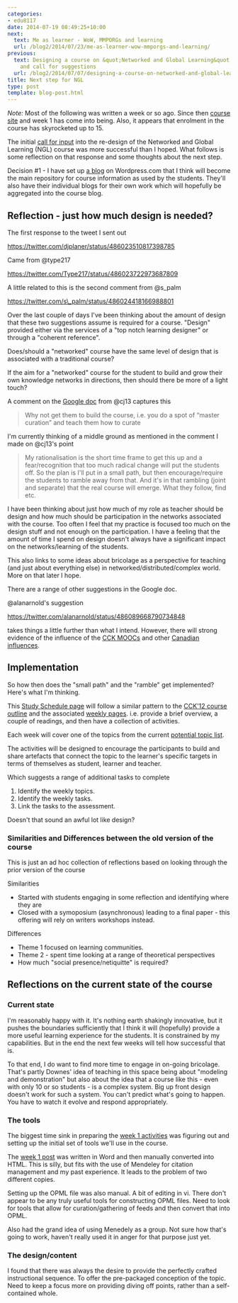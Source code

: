 ```yaml
---
categories:
- edu8117
date: 2014-07-19 08:49:25+10:00
next:
  text: Me as learner - WoW, MMPORGs and learning
  url: /blog2/2014/07/23/me-as-learner-wow-mmporgs-and-learning/
previous:
  text: Designing a course on &quot;Networked and Global Learning&quot; - scope, thoughts
    and call for suggestions
  url: /blog2/2014/07/07/designing-a-course-on-networked-and-global-learning-scope-thoughts-and-call-for-suggestions/
title: Next step for NGL
type: post
template: blog-post.html
---
```

_Note:_ Most of the following was written a week or so ago. Since then [course site](https://netgl.wordpress.com/) and week 1 has come into being. Also, it appears that enrolment in the course has skyrocketed up to 15.

The initial [call for input](/blog2/2014/07/07/designing-a-course-on-networked-and-global-learning-scope-thoughts-and-call-for-suggestions/) into the re-design of the Networked and Global Learning (NGL) course was more successful than I hoped. What follows is some reflection on that response and some thoughts about the next step.

Decision #1 - I have set up [a blog](https://netgl.wordpress.com/) on Wordpress.com that I think will become the main repository for course information as used by the students. They'll also have their individual blogs for their own work which will hopefully be aggregated into the course blog.

## Reflection - just how much design is needed?

The first response to the tweet I sent out

https://twitter.com/djplaner/status/486023510817398785

Came from @type217

https://twitter.com/Type217/status/486023722973687809

A little related to this is the second comment from @s\_palm

https://twitter.com/s\_palm/status/486024418166988801

Over the last couple of days I've been thinking about the amount of design that these two suggestions assume is required for a course. "Design" provided either via the services of a "top notch learning designer" or through a "coherent reference".

Does/should a "networked" course have the same level of design that is associated with a traditional course?

If the aim for a "networked" course for the student to build and grow their own knowledge networks in directions, then should there be more of a light touch?

A comment on the [Google doc](https://docs.google.com/document/d/1icZ4qS0__Ma2nL38JicH9EWEy7M9SOQSAZc40W0ytlg/edit#heading=h.1nfj8tmudado) from @cj13 captures this

> Why not get them to build the course, i.e. you do a spot of “master curation” and teach them how to curate

I'm currently thinking of a middle ground as mentioned in the comment I made on @cj13's point

> My rationalisation is the short time frame to get this up and a fear/recognition that too much radical change will put the students off. So the plan is I'll put in a small path, but then encourage/require the students to ramble away from that. And it's in that rambling (joint and separate) that the real course will emerge. What they follow, find etc.

I have been thinking about just how much of my role as teacher should be design and how much should be participation in the networks associated with the course. Too often I feel that my practice is focused too much on the design stuff and not enough on the participation. I have a feeling that the amount of time I spend on design doesn't always have a significant impact on the networks/learning of the students.

This also links to some ideas about bricolage as a perspective for teaching (and just about everything else) in networked/distributed/complex world. More on that later I hope.

There are a range of other suggestions in the Google doc.

@alanarnold's suggestion

https://twitter.com/alanarnold/status/486089668790734848

takes things a little further than what I intend. However, there will strong evidence of the influence of the [CCK MOOCs](http://cck12.mooc.ca/index.html) and other [Canadian influences](https://p2pu.org/en/courses/882/rhizomatic-learning-the-community-is-the-curriculum/).

## Implementation

So how then does the "small path" and the "ramble" get implemented? Here's what I'm thinking.

This [Study Schedule page](http://netgl.wordpress.com/study-schedule/) will follow a similar pattern to the [CCK'12 course outline](http://cck12.mooc.ca/outline.htm) and the associated [weekly pages](http://cck12.mooc.ca/week1.htm). i.e. provide a brief overview, a couple of readings, and then have a collection of activities.

Each week will cover one of the topics from the current [potential topic list](https://docs.google.com/document/d/1icZ4qS0__Ma2nL38JicH9EWEy7M9SOQSAZc40W0ytlg/edit#heading=h.nxtc9lpndni4).

The activities will be designed to encourage the participants to build and share artefacts that connect the topic to the learner's specific targets in terms of themselves as student, learner and teacher.

Which suggests a range of additional tasks to complete

1. Identify the weekly topics.
2. Identify the weekly tasks.
3. Link the tasks to the assessment.

Doesn't that sound an awful lot like design?

### Similarities and Differences between the old version of the course

This is just an ad hoc collection of reflections based on looking through the prior version of the course

Similarities

- Started with students engaging in some reflection and identifying where they are
- Closed with a symoposium (asynchronous) leading to a final paper - this offering will rely on writers workshops instead.

Differences

- Theme 1 focused on learning communities.
- Theme 2 - spent time looking at a range of theoretical perspectives
- How much "social presence/netiquitte" is required?

## Reflections on the current state of the course

### Current state

I'm reasonably happy with it. It's nothing earth shakingly innovative, but it pushes the boundaries sufficiently that I think it will (hopefully) provide a more useful learning experience for the students. It is constrained by my capabilities. But in the end the next few weeks will tell how successful that is.

To that end, I do want to find more time to engage in on-going bricolage. That's partly Downes' idea of teaching in this space being about "modeling and demonstration" but also about the idea that a course like this - even with only 10 or so students - is a complex system. Big up front design doesn't work for such a system. You can't predict what's going to happen. You have to watch it evolve and respond appropriately.

### The tools

The biggest time sink in preparing the [week 1 activities](https://netgl.wordpress.com/2014/07/15/week-1-me-and-networked-and-global-learning-ngl/) was figuring out and setting up the initial set of tools we'll use in the course.

The [week 1 post](https://netgl.wordpress.com/2014/07/15/week-1-me-and-networked-and-global-learning-ngl/) was written in Word and then manually converted into HTML. This is silly, but fits with the use of Mendeley for citation management and my past experience. It leads to the problem of two different copies.

Setting up the OPML file was also manual. A bit of editing in vi. There don't appear to be any truly useful tools for constructing OPML files. Need to look for tools that allow for curation/gathering of feeds and then convert that into OPML.

Also had the grand idea of using Menedely as a group. Not sure how that's going to work, haven't really used it in anger for that purpose just yet.

### The design/content

I found that there was always the desire to provide the perfectly crafted instructional sequence. To offer the pre-packaged conception of the topic. Need to keep a focus more on providing diving off points, rather than a self-contained whole.